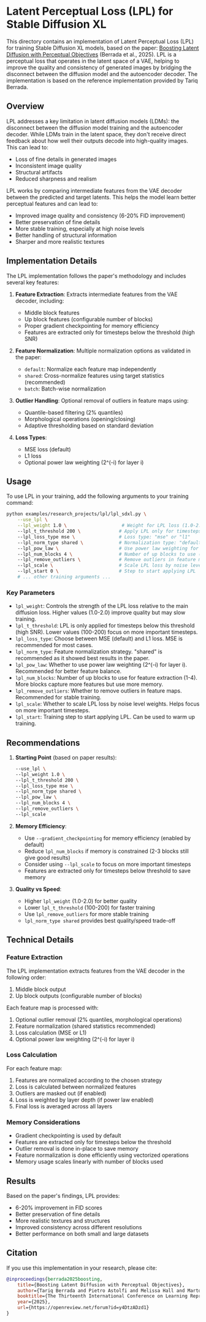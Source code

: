 # Latent Perceptual Loss (LPL) for Stable Diffusion XL

This directory contains an implementation of Latent Perceptual Loss (LPL) for training Stable Diffusion XL models, based on the paper: [Boosting Latent Diffusion with Perceptual Objectives](https://huggingface.co/papers/2411.04873) (Berrada et al., 2025). LPL is a perceptual loss that operates in the latent space of a VAE, helping to improve the quality and consistency of generated images by bridging the disconnect between the diffusion model and the autoencoder decoder. The implementation is based on the reference implementation provided by Tariq Berrada.

## Overview

LPL addresses a key limitation in latent diffusion models (LDMs): the disconnect between the diffusion model training and the autoencoder decoder. While LDMs train in the latent space, they don't receive direct feedback about how well their outputs decode into high-quality images. This can lead to:

- Loss of fine details in generated images
- Inconsistent image quality
- Structural artifacts
- Reduced sharpness and realism

LPL works by comparing intermediate features from the VAE decoder between the predicted and target latents. This helps the model learn better perceptual features and can lead to:

- Improved image quality and consistency (6-20% FID improvement)
- Better preservation of fine details
- More stable training, especially at high noise levels
- Better handling of structural information
- Sharper and more realistic textures

## Implementation Details

The LPL implementation follows the paper's methodology and includes several key features:

1. **Feature Extraction**: Extracts intermediate features from the VAE decoder, including:
   - Middle block features
   - Up block features (configurable number of blocks)
   - Proper gradient checkpointing for memory efficiency
   - Features are extracted only for timesteps below the threshold (high SNR)

2. **Feature Normalization**: Multiple normalization options as validated in the paper:
   - `default`: Normalize each feature map independently
   - `shared`: Cross-normalize features using target statistics (recommended)
   - `batch`: Batch-wise normalization

3. **Outlier Handling**: Optional removal of outliers in feature maps using:
   - Quantile-based filtering (2% quantiles)
   - Morphological operations (opening/closing)
   - Adaptive thresholding based on standard deviation

4. **Loss Types**:
   - MSE loss (default)
   - L1 loss
   - Optional power law weighting (2^(-i) for layer i)

## Usage

To use LPL in your training, add the following arguments to your training command:

```bash
python examples/research_projects/lpl/lpl_sdxl.py \
    --use_lpl \
    --lpl_weight 1.0 \                    # Weight for LPL loss (1.0-2.0 recommended)
    --lpl_t_threshold 200 \              # Apply LPL only for timesteps < threshold (high SNR)
    --lpl_loss_type mse \                # Loss type: "mse" or "l1"
    --lpl_norm_type shared \             # Normalization type: "default", "shared" (recommended), or "batch"
    --lpl_pow_law \                      # Use power law weighting for layers
    --lpl_num_blocks 4 \                 # Number of up blocks to use (1-4)
    --lpl_remove_outliers \              # Remove outliers in feature maps
    --lpl_scale \                        # Scale LPL loss by noise level weights
    --lpl_start 0 \                      # Step to start applying LPL
    # ... other training arguments ...
```

### Key Parameters

- `lpl_weight`: Controls the strength of the LPL loss relative to the main diffusion loss. Higher values (1.0-2.0) improve quality but may slow training.
- `lpl_t_threshold`: LPL is only applied for timesteps below this threshold (high SNR). Lower values (100-200) focus on more important timesteps.
- `lpl_loss_type`: Choose between MSE (default) and L1 loss. MSE is recommended for most cases.
- `lpl_norm_type`: Feature normalization strategy. "shared" is recommended as it showed best results in the paper.
- `lpl_pow_law`: Whether to use power law weighting (2^(-i) for layer i). Recommended for better feature balance.
- `lpl_num_blocks`: Number of up blocks to use for feature extraction (1-4). More blocks capture more features but use more memory.
- `lpl_remove_outliers`: Whether to remove outliers in feature maps. Recommended for stable training.
- `lpl_scale`: Whether to scale LPL loss by noise level weights. Helps focus on more important timesteps.
- `lpl_start`: Training step to start applying LPL. Can be used to warm up training.

## Recommendations

1. **Starting Point** (based on paper results):
   ```bash
   --use_lpl \
   --lpl_weight 1.0 \
   --lpl_t_threshold 200 \
   --lpl_loss_type mse \
   --lpl_norm_type shared \
   --lpl_pow_law \
   --lpl_num_blocks 4 \
   --lpl_remove_outliers \
   --lpl_scale
   ```

2. **Memory Efficiency**:
   - Use `--gradient_checkpointing` for memory efficiency (enabled by default)
   - Reduce `lpl_num_blocks` if memory is constrained (2-3 blocks still give good results)
   - Consider using `--lpl_scale` to focus on more important timesteps
   - Features are extracted only for timesteps below threshold to save memory

3. **Quality vs Speed**:
   - Higher `lpl_weight` (1.0-2.0) for better quality
   - Lower `lpl_t_threshold` (100-200) for faster training
   - Use `lpl_remove_outliers` for more stable training
   - `lpl_norm_type shared` provides best quality/speed trade-off

## Technical Details

### Feature Extraction

The LPL implementation extracts features from the VAE decoder in the following order:
1. Middle block output
2. Up block outputs (configurable number of blocks)

Each feature map is processed with:
1. Optional outlier removal (2% quantiles, morphological operations)
2. Feature normalization (shared statistics recommended)
3. Loss calculation (MSE or L1)
4. Optional power law weighting (2^(-i) for layer i)

### Loss Calculation

For each feature map:
1. Features are normalized according to the chosen strategy
2. Loss is calculated between normalized features
3. Outliers are masked out (if enabled)
4. Loss is weighted by layer depth (if power law enabled)
5. Final loss is averaged across all layers

### Memory Considerations

- Gradient checkpointing is used by default
- Features are extracted only for timesteps below the threshold
- Outlier removal is done in-place to save memory
- Feature normalization is done efficiently using vectorized operations
- Memory usage scales linearly with number of blocks used

## Results

Based on the paper's findings, LPL provides:
- 6-20% improvement in FID scores
- Better preservation of fine details
- More realistic textures and structures
- Improved consistency across different resolutions
- Better performance on both small and large datasets

## Citation

If you use this implementation in your research, please cite:

```bibtex
@inproceedings{berrada2025boosting,
    title={Boosting Latent Diffusion with Perceptual Objectives},
    author={Tariq Berrada and Pietro Astolfi and Melissa Hall and Marton Havasi and Yohann Benchetrit and Adriana Romero-Soriano and Karteek Alahari and Michal Drozdzal and Jakob Verbeek},
    booktitle={The Thirteenth International Conference on Learning Representations},
    year={2025},
    url={https://openreview.net/forum?id=y4DtzADzd1}
}
```

